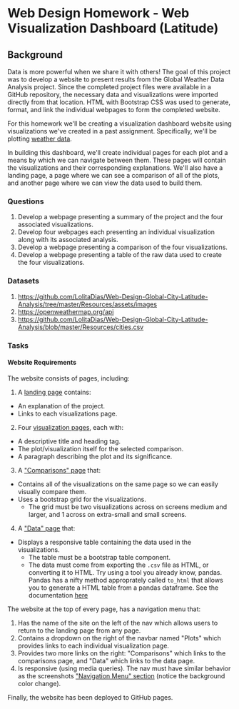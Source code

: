 # Web Design Homework - Web Visualization Dashboard (Latitude)

## Background

Data is more powerful when we share it with others! The goal of this project was to develop a website to present results from the Global Weather Data Analysis project. Since the completed project files were available in a GitHub repository, the necessary data and visualizations were imported directly from that location. HTML with Bootstrap CSS was used to generate, format, and link the individual webpages to form the completed website.

For this homework we'll be creating a visualization dashboard website using visualizations we've created in a past assignment. Specifically, we'll be plotting [weather data](Resources/cities.csv).

In building this dashboard, we'll create individual pages for each plot and a means by which we can navigate between them. These pages will contain the visualizations and their corresponding explanations. We'll also have a landing page, a page where we can see a comparison of all of the plots, and another page where we can view the data used to build them.

### Questions

1. Develop a webpage presenting a summary of the project and the four associated visualizations.
2. Develop four webpages each presenting an individual visualization along with its associated analysis.
3. Develop a webpage presenting a comparison of the four visualizations.
4. Develop a webpage presenting a table of the raw data used to create the four visualizations.

### Datasets
1. https://github.com/LolitaDias/Web-Design-Global-City-Latitude-Analysis/tree/master/Resources/assets/images
2. https://openweathermap.org/api
3. https://github.com/LolitaDias/Web-Design-Global-City-Latitude-Analysis/blob/master/Resources/cities.csv

### Tasks

#### Website Requirements

The website consists of pages, including:

1. A [landing page](#landing-page) contains:
  * An explanation of the project.
  * Links to each visualizations page.
2. Four [visualization pages](#visualization-pages), each with:
  * A descriptive title and heading tag.
  * The plot/visualization itself for the selected comparison.
  * A paragraph describing the plot and its significance.
3. A ["Comparisons" page](#comparisons-page) that:
  * Contains all of the visualizations on the same page so we can easily visually compare them.
  * Uses a bootstrap grid for the visualizations.
    * The grid must be two visualizations across on screens medium and larger, and 1 across on extra-small and small screens.
4. A ["Data" page](#data-page) that:
  * Displays a responsive table containing the data used in the visualizations.
    * The table must be a bootstrap table component.
    * The data must come from exporting the `.csv` file as HTML, or converting it to HTML. Try using a tool you already know, pandas. Pandas has a nifty method approprately called `to_html` that allows you to generate a HTML table from a pandas dataframe. See the documentation [here](https://pandas.pydata.org/pandas-docs/version/0.17.0/generated/pandas.DataFrame.to_html.html)

The website at the top of every page, has a navigation menu that:

1. Has the name of the site on the left of the nav which allows users to return to the landing page from any page.
2. Contains a dropdown on the right of the navbar named "Plots" which provides links to each individual visualization page.
3. Provides two more links on the right: "Comparisons" which links to the comparisons page, and "Data" which links to the data page.
4. Is responsive (using media queries). The nav must have similar behavior as the screenshots ["Navigation Menu" section](#navigation-menu) (notice the background color change).

Finally, the website has been deployed to GitHub pages.

